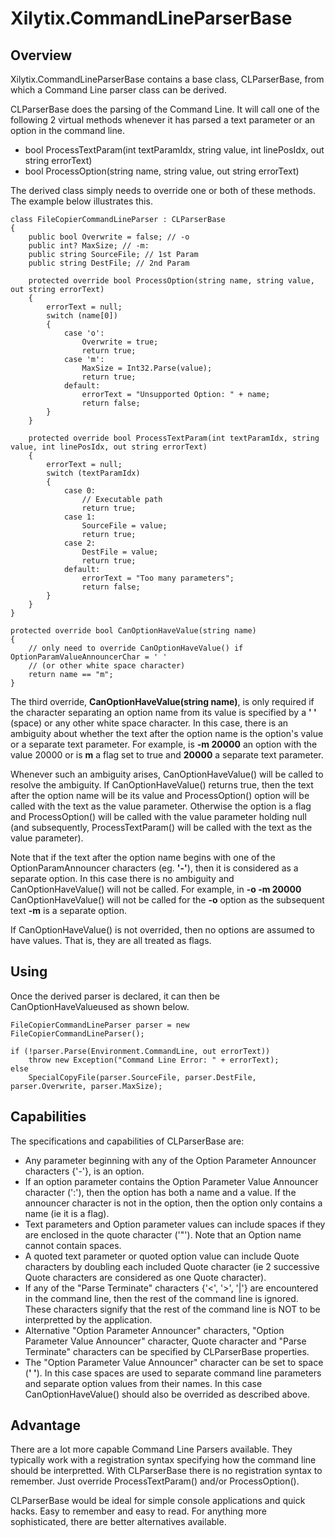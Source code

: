 ﻿# Xilytix.CommandLineParserBase

## Overview

Xilytix.CommandLineParserBase contains a base class, CLParserBase, from which a Command Line parser class can be derived.

CLParserBase does the parsing of the Command Line.  It will call one of the following 2 virtual methods whenever it has parsed a text parameter or an option in the command line.

* bool ProcessTextParam(int textParamIdx, string value, int linePosIdx, out string errorText)
* bool ProcessOption(string name, string value, out string errorText)

The derived class simply needs to override one or both of these methods.  The example below illustrates this.

    class FileCopierCommandLineParser : CLParserBase
    {
        public bool Overwrite = false; // -o
        public int? MaxSize; // -m:
        public string SourceFile; // 1st Param 
        public string DestFile; // 2nd Param 

        protected override bool ProcessOption(string name, string value, out string errorText)
        {
            errorText = null;
            switch (name[0])
            {
                case 'o':
                    Overwrite = true;
                    return true;
                case 'm':
                    MaxSize = Int32.Parse(value);
                    return true;
                default:
                    errorText = "Unsupported Option: " + name;
                    return false;
            }
        }

        protected override bool ProcessTextParam(int textParamIdx, string value, int linePosIdx, out string errorText)
        {
            errorText = null;
            switch (textParamIdx)
            {
                case 0:
                    // Executable path 
                    return true;
                case 1:
                    SourceFile = value;
                    return true;
                case 2:
                    DestFile = value;
                    return true;
                default:
                    errorText = "Too many parameters";
                    return false;
            }
        }
    }

    protected override bool CanOptionHaveValue(string name)
    {
        // only need to override CanOptionHaveValue() if OptionParamValueAnnouncerChar = ' '
        // (or other white space character)
        return name == "m";
    }

The third override, **CanOptionHaveValue(string name)**, is only required if the character separating an option name from its value is specified by a **' '** (space) or any other white space character. In this case, there is an ambiguity about whether the text after the option name is the option's value or a separate text parameter. For example, is **-m 20000** an option with the value 20000 or is **m** a flag set to true and **20000** a separate text parameter.

Whenever such an ambiguity arises, CanOptionHaveValue() will be called to resolve the ambiguity.  If CanOptionHaveValue() returns true, then the text after the option name will be its value and ProcessOption() option will be called with the text as the value parameter. Otherwise the option is a flag and ProcessOption() will be called with the value parameter holding null (and subsequently, ProcessTextParam() will be called with the text as the value parameter).

Note that if the text after the option name begins with one of the OptionParamAnnouncer characters (eg. **'-'**), then it is considered as a separate option. In this case there is no ambiguity and CanOptionHaveValue() will not be called.  For example, in **-o -m 20000** CanOptionHaveValue() will not be called for the **-o** option as the subsequent text **-m** is a separate option.

If CanOptionHaveValue() is not overrided, then no options are assumed to have values. That is, they are all treated as flags. 

## Using

Once the derived parser is declared, it can then be CanOptionHaveValueused as shown below.

    FileCopierCommandLineParser parser = new FileCopierCommandLineParser();
    
    if (!parser.Parse(Environment.CommandLine, out errorText))
        throw new Exception("Command Line Error: " + errorText);
    else
        SpecialCopyFile(parser.SourceFile, parser.DestFile, parser.Overwrite, parser.MaxSize);

## Capabilities

The specifications and capabilities of CLParserBase are:

* Any parameter beginning with any of the Option Parameter Announcer characters {'-'}, is an option.
* If an option parameter contains the Option Parameter Value Announcer character (':'), then the option has both a name and a value.  If the announcer character is not in the option, then the option only contains a name (ie it is a flag).
* Text parameters and Option parameter values can include spaces if they are enclosed in the quote character ('"').  Note that an Option name cannot contain spaces.
* A quoted text parameter or quoted option value can include Quote characters by doubling each included Quote character (ie 2 successive Quote characters are considered as one Quote character).
* If any of the "Parse Terminate" characters {'<', '>', '|'} are encountered in the command line, then the rest of the command line is ignored.  These characters signify that the rest of the command line is NOT to be interpretted by the application.
* Alternative "Option Parameter Announcer" characters, "Option Parameter Value Announcer" character, Quote character and "Parse Terminate" characters can be specified by CLParserBase properties.
* The "Option Parameter Value Announcer" character can be set to space (**' '**). In this case spaces are used to separate command line parameters and separate option values from their names. In this case CanOptionHaveValue() should also be overrided as described above.

## Advantage

There are a lot more capable Command Line Parsers available. They typically work with a registration syntax specifying how the command line should be interpretted. With CLParserBase there is no registration syntax to remember.  Just override ProcessTextParam() and/or ProcessOption().

CLParserBase would be ideal for simple console applications and quick hacks.  Easy to remember and easy to read.  For anything more sophisticated, there are better alternatives available.